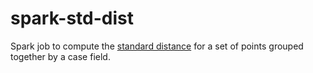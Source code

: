 # spark-std-dist
Spark job to compute the [standard distance](http://pro.arcgis.com/en/pro-app/tool-reference/spatial-statistics/h-how-standard-distance-spatial-statistic-works.htm) for a set of points grouped together by a case field. 
